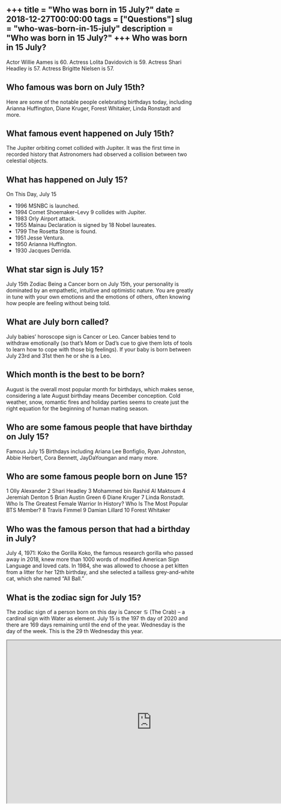 +++
title = "Who was born in 15 July?"
date = 2018-12-27T00:00:00
tags = ["Questions"]
slug = "who-was-born-in-15-july"
description = "Who was born in 15 July?"
+++
Who was born in 15 July?
------------------------

Actor Willie Aames is 60. Actress Lolita Davidovich is 59. Actress Shari Headley is 57. Actress Brigitte Nielsen is 57.

Who famous was born on July 15th?
---------------------------------

Here are some of the notable people celebrating birthdays today, including Arianna Huffington, Diane Kruger, Forest Whitaker, Linda Ronstadt and more.

What famous event happened on July 15th?
----------------------------------------

The Jupiter orbiting comet collided with Jupiter. It was the first time in recorded history that Astronomers had observed a collision between two celestial objects.

What has happened on July 15?
-----------------------------

On This Day, July 15

- 1996 MSNBC is launched.
- 1994 Comet Shoemaker–Levy 9 collides with Jupiter.
- 1983 Orly Airport attack.
- 1955 Mainau Declaration is signed by 18 Nobel laureates.
- 1799 The Rosetta Stone is found.
- 1951 Jesse Ventura.
- 1950 Arianna Huffington.
- 1930 Jacques Derrida.

What star sign is July 15?
--------------------------

July 15th Zodiac Being a Cancer born on July 15th, your personality is dominated by an empathetic, intuitive and optimistic nature. You are greatly in tune with your own emotions and the emotions of others, often knowing how people are feeling without being told.

What are July born called?
--------------------------

July babies’ horoscope sign is Cancer or Leo. Cancer babies tend to withdraw emotionally (so that’s Mom or Dad’s cue to give them lots of tools to learn how to cope with those big feelings). If your baby is born between July 23rd and 31st then he or she is a Leo.

Which month is the best to be born?
-----------------------------------

August is the overall most popular month for birthdays, which makes sense, considering a late August birthday means December conception. Cold weather, snow, romantic fires and holiday parties seems to create just the right equation for the beginning of human mating season.

Who are some famous people that have birthday on July 15?
---------------------------------------------------------

Famous July 15 Birthdays including Ariana Lee Bonfiglio, Ryan Johnston, Abbie Herbert, Cora Bennett, JayDaYoungan and many more.

Who are some famous people born on June 15?
-------------------------------------------

1 Olly Alexander 2 Shari Headley 3 Mohammed bin Rashid Al Maktoum 4 Jeremiah Denton 5 Brian Austin Green 6 Diane Kruger 7 Linda Ronstadt. Who Is The Greatest Female Warrior In History? Who Is The Most Popular BTS Member? 8 Travis Fimmel 9 Damian Lillard 10 Forest Whitaker

Who was the famous person that had a birthday in July?
------------------------------------------------------

July 4, 1971: Koko the Gorilla Koko, the famous research gorilla who passed away in 2018, knew more than 1000 words of modified American Sign Language and loved cats. In 1984, she was allowed to choose a pet kitten from a litter for her 12th birthday, and she selected a tailless grey-and-white cat, which she named “All Ball.”

What is the zodiac sign for July 15?
------------------------------------

The zodiac sign of a person born on this day is Cancer ♋ (The Crab) – a cardinal sign with Water as element. July 15 is the 197 th day of 2020 and there are 169 days remaining until the end of the year. Wednesday is the day of the week. This is the 29 th Wednesday this year.

<iframe allow="accelerometer; autoplay; clipboard-write; encrypted-media; gyroscope; picture-in-picture" allowfullscreen="" class="__youtube_prefs__  epyt-is-override  no-lazyload" data-no-lazy="1" data-origheight="433" data-origwidth="770" data-skipgform_ajax_framebjll="" height="433" id="_ytid_43702" loading="lazy" src="https://www.youtube.com/embed/KND-rqIm_Gk?enablejsapi=1&autoplay=0&cc_load_policy=0&cc_lang_pref=&iv_load_policy=1&loop=0&modestbranding=0&rel=1&fs=1&playsinline=0&autohide=2&theme=dark&color=red&controls=1&" title="YouTube player" width="770"></iframe>